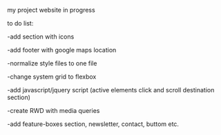 my project website in progress 

to do list:

-add section with icons

-add footer with google maps location

-normalize style files to one file 

-change system grid to flexbox

-add javascript/jquery script (active elements click and scroll destination section)

-create RWD with media queries 

-add feature-boxes section, newsletter, contact, buttom etc.
